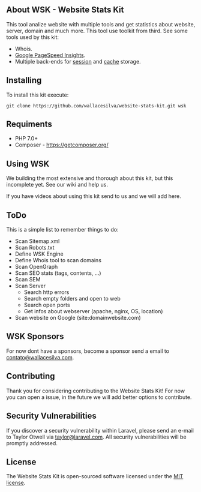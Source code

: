## About WSK - Website Stats Kit

This tool analize website with multiple tools and get statistics about website, server, domain and much more. This tool use toolkit from third. See some tools used by this kit:

- Whois.
- [Google PageSpeed Insights](https://developers.google.com/speed/pagespeed/insights/).
- Multiple back-ends for [session](https://laravel.com/docs/session) and [cache](https://laravel.com/docs/cache) storage.

## Installing

To install this kit execute:

```
git clone https://github.com/wallacesilva/website-stats-kit.git wsk
```

## Requiments

- PHP 7.0+
- Composer - https://getcomposer.org/

## Using WSK

We building the most extensive and thorough about this kit, but this incomplete yet. See our wiki and help us.

If you have videos about using this kit send to us and we will add here.

## ToDo

This is a simple list to remember things to do:

- Scan Sitemap.xml
- Scan Robots.txt
- Define WSK Engine
- Define Whois tool to scan domains
- Scan OpenGraph
- Scan SEO stats (tags, contents, ...)
- Scan SEM
- Scan Server 
	- Search http errors
	- Search empty folders and open to web
	- Search open ports
	- Get infos about webserver (apache, nginx, OS, location)
- Scan website on Google (site:domainwebsite.com)

## WSK Sponsors

For now dont have a sponsors, become a sponsor send a email to [contato@wallacesilva.com](mailto:contato@wallacesilva.com).

## Contributing

Thank you for considering contributing to the Website Stats Kit! For now you can open a issue, in the future we will add better options to contribute.

## Security Vulnerabilities

If you discover a security vulnerability within Laravel, please send an e-mail to Taylor Otwell via [taylor@laravel.com](mailto:taylor@laravel.com). All security vulnerabilities will be promptly addressed.

## License

The Website Stats Kit is open-sourced software licensed under the [MIT license](https://opensource.org/licenses/MIT).

